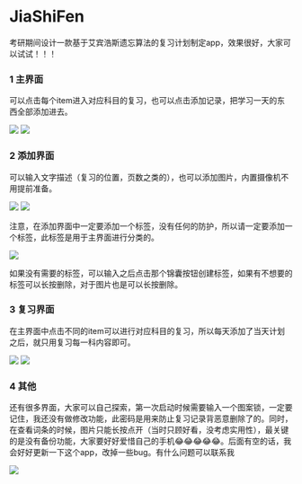 # JiaShiFen

考研期间设计一款基于艾宾浩斯遗忘算法的复习计划制定app，效果很好，大家可以试试！！！

### 1 主界面

可以点击每个item进入对应科目的复习，也可以点击添加记录，把学习一天的东西全部添加进去。

![](https://github.com/vailing/JiaShiFen/blob/master/image/1.jpg) ![](https://github.com/vailing/JiaShiFen/blob/master/image/2.jpg)

### 2 添加界面
可以输入文字描述（复习的位置，页数之类的），也可以添加图片，内置摄像机不用提前准备。

![](https://github.com/vailing/JiaShiFen/blob/master/image/3.jpg) ![](https://github.com/vailing/JiaShiFen/blob/master/image/4.jpg)

注意，在添加界面中一定要添加一个标签，没有任何的防护，所以请一定要添加一个标签，此标签是用于主界面进行分类的。

![](https://github.com/vailing/JiaShiFen/blob/master/image/5.jpg)

如果没有需要的标签，可以输入之后点击那个锦囊按钮创建标签，如果有不想要的标签可以长按删除，对于图片也是可以长按删除。

### 3 复习界面

在主界面中点击不同的item可以进行对应科目的复习，所以每天添加了当天计划之后，就只用复习每一科内容即可。

![](https://github.com/vailing/JiaShiFen/blob/master/image/6.jpg) ![](https://github.com/vailing/JiaShiFen/blob/master/image/7.jpg)

### 4 其他

还有很多界面，大家可以自己探索，第一次启动时候需要输入一个图案锁，一定要记住，我还没有做修改功能，此密码是用来防止复习记录背恶意删除了的。同时，在查看词条的时候，图片只能长按点开（当时只顾好看，没考虑实用性），最关键的是没有备份功能，大家要好好爱惜自己的手机😂😂😂😂😂。后面有空的话，我会好好更新一下这个app，改掉一些bug。有什么问题可以联系我

![](https://github.com/vailing/JiaShiFen/blob/master/image/luff.jpg)
